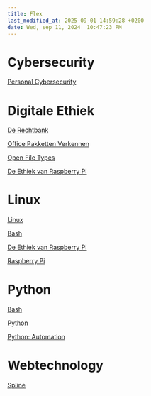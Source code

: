 ```yaml
---
title: Flex
last_modified_at: 2025-09-01 14:59:28 +0200
date: Wed, sep 11, 2024  10:47:23 PM
---
```


# Cybersecurity

[Personal Cybersecurity](https://www.notion.so/hannemaes/Personal-Cybersecurity-34710631d0d0491ea89f59c77185ea6e)

# Digitale Ethiek

[De Rechtbank](https://hannemaes.notion.site/De-rechtbank-39d66651fa324f0cab07ef142cbe37d3)

[Office Pakketten Verkennen](https://hannemaes.notion.site/Office-pakketten-verkennen-73d09585e8e34239a791bfb13135398a)

[Open File Types]()

[De Ethiek van Raspberry Pi](raspberrypi-ethiek)

# Linux

[Linux](../hardware/Besturingssystemen)

[Bash](bash)

[De Ethiek van Raspberry Pi](raspberrypi-ethiek)

[Raspberry Pi](raspberrypi)

# Python

[Bash](bash)

[Python](https://hannemaes.notion.site/Python-Game-Development-f26abfaf2cdc4ff7967753b933cd206f?source=copy_link)

[Python: Automation]()

# Webtechnology

[Spline](spline)

